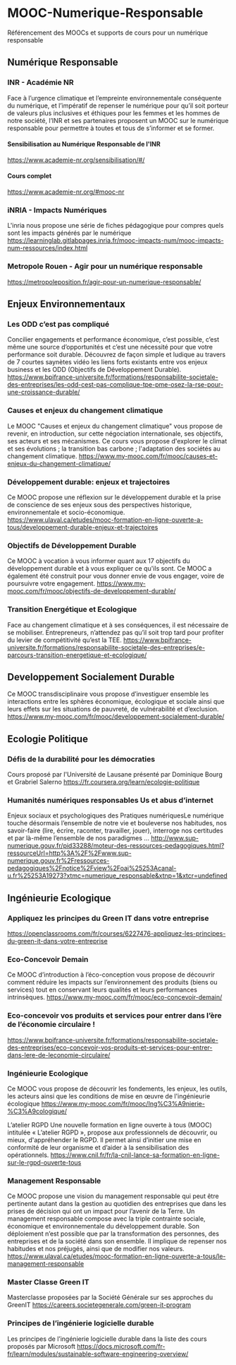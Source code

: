 # MOOC-Numerique-Responsable
Référencement des MOOCs et supports de cours pour un numérique responsable

## Numérique Responsable
### INR - Académie NR
Face à l’urgence climatique et l’empreinte environnementale conséquente du numérique, et l’impératif de repenser le numérique pour qu’il soit porteur de valeurs plus inclusives et éthiques pour les femmes et les hommes de notre société, l’INR et ses partenaires proposent un MOOC sur le numérique responsable pour permettre à toutes et tous de s’informer et se former.

#### Sensibilisation au Numérique Responsable de l'INR 
https://www.academie-nr.org/sensibilisation/#/

#### Cours complet
https://www.academie-nr.org/#mooc-nr

### iNRIA - Impacts Numériques	
L'inria nous propose une série de fiches pédagogique pour compres quels sont les impacts générés par le numérique	
https://learninglab.gitlabpages.inria.fr/mooc-impacts-num/mooc-impacts-num-ressources/index.html

###  Metropole Rouen - Agir pour un numérique responsable
https://metropoleposition.fr/agir-pour-un-numerique-responsable/
 	
## Enjeux Environnementaux

### Les ODD c’est pas compliqué	
Concilier engagements et performance économique, c’est possible, c’est même une source d’opportunités et c’est une nécessité pour que votre performance soit durable. Découvrez de façon simple et ludique au travers de 7 courtes saynètes vidéo les liens forts existants entre vos enjeux business et les ODD (Objectifs de Développement Durable).
https://www.bpifrance-universite.fr/formations/responsabilite-societale-des-entreprises/les-odd-cest-pas-complique-tpe-pme-osez-la-rse-pour-une-croissance-durable/

### Causes et enjeux du changement climatique	
Le MOOC "Causes et enjeux du changement climatique" vous propose de revenir, en introduction, sur cette négociation internationale, ses objectifs, ses acteurs et ses mécanismes. Ce cours vous propose d'explorer le climat et ses évolutions ; la transition bas carbone ; l'adaptation des sociétés au changement climatique.
https://www.my-mooc.com/fr/mooc/causes-et-enjeux-du-changement-climatique/

### Développement durable: enjeux et trajectoires	
Ce MOOC propose une réflexion sur le développement durable et la prise de conscience de ses enjeux sous des perspectives historique, environnementale et socio-économique.
https://www.ulaval.ca/etudes/mooc-formation-en-ligne-ouverte-a-tous/developpement-durable-enjeux-et-trajectoires

### Objectifs de Développement Durable	
Ce MOOC à vocation à vous informer quant aux 17 objectifs du développement durable et à vous expliquer ce qu'ils sont. Ce MOOC a également été construit pour vous donner envie de vous engager, voire de poursuivre votre engagement.
https://www.my-mooc.com/fr/mooc/objectifs-de-developpement-durable/

### Transition Energétique et Ecologique
Face au changement climatique et à ses conséquences, il est nécessaire de se mobiliser. Entrepreneurs, n’attendez pas qu’il soit trop tard pour profiter du levier de compétitivité qu’est la TEE.
https://www.bpifrance-universite.fr/formations/responsabilite-societale-des-entreprises/e-parcours-transition-energetique-et-ecologique/

## Developpement Socialement Durable	
Ce MOOC transdisciplinaire vous propose d’investiguer ensemble les interactions entre les sphères économique, écologique et sociale ainsi que leurs effets sur les situations de pauvreté, de vulnérabilité et d’exclusion.
https://www.my-mooc.com/fr/mooc/developpement-socialement-durable/

## Ecologie Politique 
### Défis de la durabilité pour les démocraties	
Cours proposé par l'Université de Lausane présenté par Dominique Bourg et Grabriel Salerno
https://fr.coursera.org/learn/ecologie-politique

### Humanités numériques responsables	Us et abus d’internet
Enjeux sociaux et psychologiques des Pratiques numériquesLe numérique touche désormais l’ensemble de notre vie et bouleverse nos habitudes, nos savoir-faire (lire, écrire, raconter, travailler, jouer), interroge nos certitudes et par là-même l’ensemble de nos paradigmes ...
http://www.sup-numerique.gouv.fr/pid33288/moteur-des-ressources-pedagogiques.html?ressourceUrl=http%3A%2F%2Fwww.sup-numerique.gouv.fr%2Fressources-pedagogiques%2Fnotice%2Fview%2Foai%25253Acanal-u.fr%25253A19273?xtmc=numerique_responsable&xtnp=1&xtcr=undefined

## Ingénieurie Ecologique

### Appliquez les principes du Green IT dans votre entreprise
https://openclassrooms.com/fr/courses/6227476-appliquez-les-principes-du-green-it-dans-votre-entreprise

### Eco-Concevoir Demain	
Ce MOOC d’introduction à l’éco-conception vous propose de découvrir comment réduire les impacts sur l’environnement des produits (biens ou services) tout en conservant leurs qualités et leurs performances intrinsèques.
https://www.my-mooc.com/fr/mooc/eco-concevoir-demain/

### Eco-concevoir vos produits et services pour entrer dans l’ère de l’économie circulaire !
https://www.bpifrance-universite.fr/formations/responsabilite-societale-des-entreprises/eco-concevoir-vos-produits-et-services-pour-entrer-dans-lere-de-leconomie-circulaire/

### Ingénieurie Ecologique
Ce MOOC vous propose de découvrir les fondements, les enjeux, les outils, les acteurs ainsi que les conditions de mise en œuvre de l'ingénieurie écologique
https://www.my-mooc.com/fr/mooc/Ing%C3%A9nierie-%C3%A9cologique/

L’atelier RGPD	Une nouvelle formation en ligne ouverte à tous (MOOC) intitulée « L’atelier RGPD », propose aux professionnels de découvrir, ou mieux, d'appréhender le RGPD. Il permet ainsi d’initier une mise en conformité de leur organisme et d’aider à la sensibilisation des opérationnels.
https://www.cnil.fr/fr/la-cnil-lance-sa-formation-en-ligne-sur-le-rgpd-ouverte-tous

### Management Responsable	
Ce MOOC propose une vision du management responsable qui peut être pertinente autant dans la gestion au quotidien des entreprises que dans les prises de décision qui ont un impact pour l’avenir de la Terre. Un management responsable compose avec la triple contrainte sociale, économique et environnementale du développement durable. Son déploiement n’est possible que par la transformation des personnes, des entreprises et de la société dans son ensemble. Il implique de repenser nos habitudes et nos préjugés, ainsi que de modifier nos valeurs.
https://www.ulaval.ca/etudes/mooc-formation-en-ligne-ouverte-a-tous/le-management-responsable

### Master Classe Green IT	
Masterclasse proposées par la Société Générale sur ses approches du GreenIT
https://careers.societegenerale.com/green-it-program

### Principes de l’ingénierie logicielle durable	
Les principes de l’ingénierie logicielle durable dans la liste des cours proposés par Microsoft
https://docs.microsoft.com/fr-fr/learn/modules/sustainable-software-engineering-overview/
